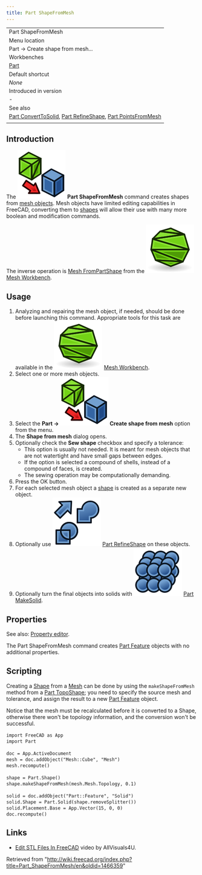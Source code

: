 ```yaml
---
title: Part ShapeFromMesh
---
```


|                                                                                                                                                                                      |
| ------------------------------------------------------------------------------------------------------------------------------------------------------------------------------------ |
| Part ShapeFromMesh‏‎                                                                                                                                                                 |
| Menu location                                                                                                                                                                        |
| Part → Create shape from mesh...                                                                                                                                                     |
| Workbenches                                                                                                                                                                          |
| [Part](/Part_Workbench "Part Workbench")                                                                                                                                             |
| Default shortcut                                                                                                                                                                     |
| _None_                                                                                                                                                                               |
| Introduced in version                                                                                                                                                                |
| -                                                                                                                                                                                    |
| See also                                                                                                                                                                             |
| [Part ConvertToSolid](/Part_MakeSolid "Part MakeSolid"), [Part RefineShape](/Part_RefineShape "Part RefineShape"), [Part PointsFromMesh](/Part_PointsFromMesh "Part PointsFromMesh") |
|                                                                                                                                                                                      |

## Introduction

The ![](/src/assets/images/Part_ShapeFromMesh.svg) **Part ShapeFromMesh** command creates shapes from [mesh objects](/Mesh "Mesh"). Mesh objects have limited editing capabilities in FreeCAD, converting them to [shapes](/Shape "Shape") will allow their use with many more boolean and modification commands.

The inverse operation is [Mesh FromPartShape](/Mesh_FromPartShape "Mesh FromPartShape") from the ![](/src/assets/images/Workbench_Mesh.svg) [Mesh Workbench](/Mesh_Workbench "Mesh Workbench").

## Usage

1. Analyzing and repairing the mesh object, if needed, should be done before launching this command. Appropriate tools for this task are available in the ![](/src/assets/images/Workbench_Mesh.svg) [Mesh Workbench](/Mesh_Workbench "Mesh Workbench").
2. Select one or more mesh objects.
3. Select the **Part → ![](/src/assets/images/Part_ShapeFromMesh.svg) Create shape from mesh** option from the menu.
4. The **Shape from mesh** dialog opens.
5. Optionally check the **Sew shape** checkbox and specify a tolerance:
   - This option is usually not needed. It is meant for mesh objects that are not watertight and have small gaps between edges.
   - If the option is selected a compound of shells, instead of a compound of faces, is created.
   - The sewing operation may be computationally demanding.
6. Press the OK button.
7. For each selected mesh object a [shape](/Shape "Shape") is created as a separate new object.
8. Optionally use ![](/src/assets/images/Part_RefineShape.svg) [Part RefineShape](/Part_RefineShape "Part RefineShape") on these objects.
9. Optionally turn the final objects into solids with ![](/src/assets/images/Part_MakeSolid.svg) [Part MakeSolid](/Part_MakeSolid "Part MakeSolid").

## Properties

See also: [Property editor](/Property_editor "Property editor").

The Part ShapeFromMesh command creates [Part Feature](/Part_Feature "Part Feature") objects with no additional properties.

## Scripting

Creating a [Shape](/Shape "Shape") from a [Mesh](/Mesh "Mesh") can be done by using the `makeShapeFromMesh` method from a [Part TopoShape](/Part_TopoShape "Part TopoShape"); you need to specify the source mesh and tolerance, and assign the result to a new [Part Feature](/Part_Feature "Part Feature") object.

Notice that the mesh must be recalculated before it is converted to a Shape, otherwise there won't be topology information, and the conversion won't be successful.

```
import FreeCAD as App
import Part

doc = App.ActiveDocument
mesh = doc.addObject("Mesh::Cube", "Mesh")
mesh.recompute()

shape = Part.Shape()
shape.makeShapeFromMesh(mesh.Mesh.Topology, 0.1)

solid = doc.addObject("Part::Feature", "Solid")
solid.Shape = Part.Solid(shape.removeSplitter())
solid.Placement.Base = App.Vector(15, 0, 0)
doc.recompute()

```

## Links

- [Edit STL Files In FreeCAD](https://www.youtube.com/watch?v=5lwENZeNiNg&feature=youtu.be) video by AllVisuals4U.

Retrieved from "<http://wiki.freecad.org/index.php?title=Part_ShapeFromMesh/en&oldid=1466359>"
